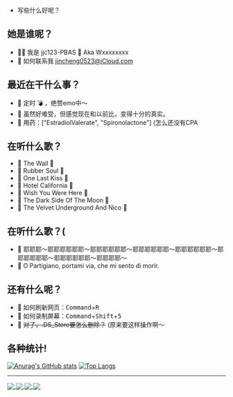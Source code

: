 - 写些什么好呢？

## 她是谁呢？

- ✋🏻 我是 jjc123-PBAS 🍥 Aka Wxxxxxxxx
- 📮 如何联系我 jincheng0523@iCloud.com

## 最近在干什么事？

- 💜 定时 💣 ，绝赞emo中～
- 💙 虽然好难受，但感觉现在和以前比，变得十分的真实。
- 💊 用药：["EstradiolValerate", "Spironolactone"] (怎么还没有CPA

## 在听什么歌？

- 🎵 The Wall                           💽
- 🎵 Rubber Soul                        💽
- 🎵 One Last Kiss                      💽
- 🎵 Hotel California                   💽
- 🎵 Wish You Were Here                 💽
- 🎵 The Dark Side Of The Moon          💽
- 🎵 The Velvet Underground And Nico    💽

## 在听什么歌？(

- 🎵 耶耶耶～耶耶耶耶耶耶～耶耶耶耶耶耶～耶耶耶耶耶耶～耶耶耶耶耶耶～耶耶耶耶耶耶～耶耶耶耶耶耶～耶耶耶耶～
- 🎵 O Partigiano, portami via, che mi sento di morir. 

## 还有什么呢？

- 🤗 如何刷新网页：<kbd>Command</kbd>+<kbd>R</kbd> 
- 🤗 如何录制屏幕：<kbd>Command</kbd>+<kbd>Shift</kbd>+<kbd>5</kbd>
- 🤗 ~~对了，.DS_Store要怎么删除？~~ (原来要这样操作啊～

## 各种统计!

[![Anurag's GitHub stats](https://github-readme-stats.vercel.app/api?username=jjc123-PBAS&show_icons=true)](https://github.com/jjc123-PBAS)
[![Top Langs](https://github-readme-stats.vercel.app/api/top-langs/?username=jjc123-PBAS)](https://github.com/jjc123-PBAS)

---

<a href="https://github.com/jjc123-PBAS/jjc123-PBAS.github.io">
  <img align="center" src="https://github-readme-stats.vercel.app/api/pin/?username=jjc123-PBAS&repo=jjc123-PBAS.github.io" />
</a>
<a href="https://github.com/jjc123-PBAS/commget-bil">
  <img align="center" src="https://github-readme-stats.vercel.app/api/pin/?username=jjc123-PBAS&repo=commget-bil" />
</a>

<a href="https://github.com/jjc123-PBAS/jjc123-PBAS">
  <img align="center" src="https://github-readme-stats.vercel.app/api/pin/?username=jjc123-PBAS&repo=jjc123-PBAS" />
</a>
<a href="https://github.com/jjc123-PBAS/jjc123-PBAS">
  <img align="center" src="https://github-readme-stats.vercel.app/api/pin/?username=jjc123-PBAS&repo=jjc123-PBAS" />
</a>

<!-- -
jjc123-PBAS/jjc123-PBAS is a ✨ special ✨ repository because its `README.md` (this file) appears on your GitHub profile.
You can click the Preview link to take a look at your changes.

OPartigiano, portaMiVia, OBellaCiao! BellaCiao! BellaCiao! CiaoCiao! 
- -->
